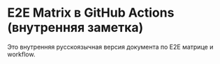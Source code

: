 # E2E Matrix в GitHub Actions (внутренняя заметка)

Это внутренняя русскоязычная версия документа по E2E матрице и workflow.
